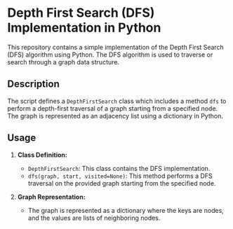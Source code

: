 # Depth First Search (DFS) Implementation in Python

This repository contains a simple implementation of the Depth First Search (DFS) algorithm using Python. The DFS algorithm is used to traverse or search through a graph data structure.

## Description

The script defines a `DepthFirstSearch` class which includes a method `dfs` to perform a depth-first traversal of a graph starting from a specified node. The graph is represented as an adjacency list using a dictionary in Python.

## Usage

1. **Class Definition:**
   - `DepthFirstSearch`: This class contains the DFS implementation.
   - `dfs(graph, start, visited=None)`: This method performs a DFS traversal on the provided graph starting from the specified node.

2. **Graph Representation:**
   - The graph is represented as a dictionary where the keys are nodes, and the values are lists of neighboring nodes.